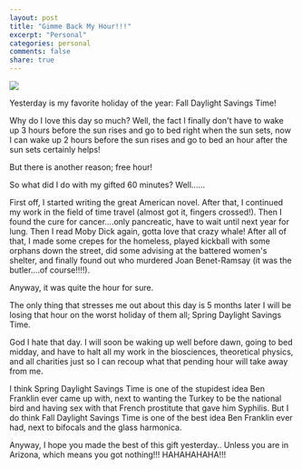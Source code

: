 ```yaml
---
layout: post
title: "Gimme Back My Hour!!!"
excerpt: "Personal"
categories: personal
comments: false
share: true
---
```



![](http://kokefm.com/wp-content/uploads/2016/11/daylight-savings-time-is-scheduled-for-this-sunday-november-2nd-smevMQ-clipart.jpg)




Yesterday is my favorite holiday of the year: Fall Daylight Savings Time!


Why do I love this day so much? Well, the fact I finally don't have to wake up 3 hours before the sun rises and go to bed right when the sun sets, now I can wake up 2 hours before the sun rises and go to bed an hour after the sun sets certainly helps!


But there is another reason; free hour! 


So what did I do with my gifted 60 minutes? Well......

First off, I started writing the great American novel. After that, I continued my work in the field of time travel (almost got it, fingers crossed!). Then I found the cure for cancer....only pancreatic, have to wait until next year for lung. Then I read Moby Dick again, gotta love that crazy whale! After all of that, I made some crepes for the homeless, played kickball with some orphans down the street, did some advising at the battered women's shelter, and finally found out who murdered Joan Benet-Ramsay (it was the butler....of course!!!!).


Anyway, it was quite the hour for sure. 



The only thing that stresses me out about this day is 5 months later I will be losing that hour on the worst holiday of them all; Spring Daylight Savings Time. 

God I hate that day. I will soon be waking up well before dawn, going to bed midday, and have to halt all my work in the biosciences, theoretical physics, and all charities just so I can recoup what that pending hour will take away from me.



I think Spring Daylight Savings Time is one of the stupidest idea Ben Franklin ever came up with, next to wanting the Turkey to be the national bird and having sex with that French prostitute that gave him Syphilis. But I do think Fall Daylight Savings Time is one of the best idea Ben Franklin ever had, next to bifocals and the glass harmonica.

Anyway, I hope you made the best of this gift yesterday.. Unless you are in Arizona, which means you got nothing!!! HAHAHAHAHA!!!









